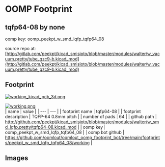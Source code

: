 # OOMP Footprint  
## tqfp64-08  by none  
  
oomp key: oomp_peekpt_w_smd_lqfp_tqfp64_08  
  
source repo at: [http://gitlab.com/peekpt/kicad_smisioto/blob/master/modules/walter/w_vacuum.pretty/tube_gzc9-b.kicad_mod](http://gitlab.com/peekpt/kicad_smisioto/blob/master/modules/walter/w_vacuum.pretty/tube_gzc9-b.kicad_mod)  
## Footprint  
  
[![working_kicad_pcb_3d.png](working_kicad_pcb_3d_600.png)](working_kicad_pcb_3d.png)  
  
[![working.png](working_600.png)](working.png)  
| name | value | 
| --- | --- | 
| footprint name | tqfp64-08 | 
| footprint description | TQFP-64 0.8mm pitch | 
| number of pads | 64 | 
| github path | http://github.com/peekpt/kicad_smisioto/blob/master/modules/walter/w_smd_lqfp.pretty/tqfp64-08.kicad_mod | 
| oomp key | oomp_peekpt_w_smd_lqfp_tqfp64_08 | 
| oomp bot github | https://github.com/oomlout/oomlout_oomp_footprint_bot/tree/main/footprints/peekpt_w_smd_lqfp_tqfp64_08/working | 
## Images  
